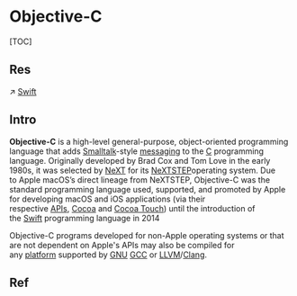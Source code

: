 # Objective-C

[TOC]



## Res
↗ [Swift](../../Swift/Swift.md)



## Intro
**Objective-C** is a high-level general-purpose, object-oriented programming language that adds [Smalltalk](https://en.wikipedia.org/wiki/Smalltalk "Smalltalk")-style [messaging](https://en.wikipedia.org/wiki/Message_passing "Message passing") to the [C](https://en.wikipedia.org/wiki/C_(programming_language) "C (programming language)") programming language. Originally developed by Brad Cox and Tom Love in the early 1980s, it was selected by [NeXT](https://en.wikipedia.org/wiki/NeXT "NeXT") for its [NeXTSTEP](https://en.wikipedia.org/wiki/NeXTSTEP "NeXTSTEP")operating system. Due to Apple macOS’s direct lineage from NeXTSTEP, Objective-C was the standard programming language used, supported, and promoted by Apple for developing macOS and iOS applications (via their respective [APIs](https://en.wikipedia.org/wiki/Application_programming_interface "Application programming interface"), [Cocoa](https://en.wikipedia.org/wiki/Cocoa_(API) "Cocoa (API)") and [Cocoa Touch](https://en.wikipedia.org/wiki/Cocoa_Touch "Cocoa Touch")) until the introduction of the [Swift](https://en.wikipedia.org/wiki/Swift_(programming_language) "Swift (programming language)") programming language in 2014

Objective-C programs developed for non-Apple operating systems or that are not dependent on Apple's APIs may also be compiled for any [platform](https://en.wikipedia.org/wiki/Computer_platform "Computer platform") supported by [GNU](https://en.wikipedia.org/wiki/GNU "GNU") [GCC](https://en.wikipedia.org/wiki/GNU_Compiler_Collection "GNU Compiler Collection") or [LLVM](https://en.wikipedia.org/wiki/LLVM "LLVM")/[Clang](https://en.wikipedia.org/wiki/Clang "Clang").



## Ref
[Objective-C | WikiPeida]: https://en.wikipedia.org/wiki/Objective-C

